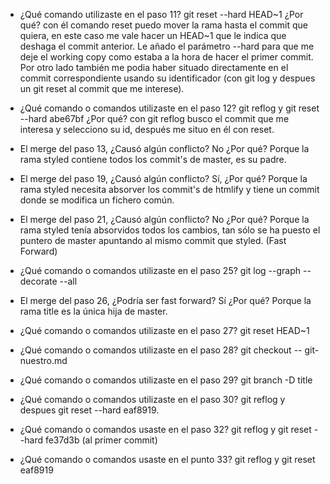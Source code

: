 - ¿Qué comando utilizaste en el paso 11? git reset --hard HEAD~1 
¿Por qué? con él comando reset puedo mover la rama hasta el commit que quiera, en este caso me vale hacer un HEAD~1 que le indica que deshaga el commit anterior. Le añado el parámetro --hard para que me deje el working copy como estaba a la hora de hacer el primer commit. Por otro lado también me podia haber situado directamente en el commit correspondiente usando su identificador (con git log y despues un git reset al commit que me interese). 

- ¿Qué comando o comandos utilizaste en el paso 12? git reflog y git reset --hard abe67bf
¿Por qué? con git reflog busco el commit que me interesa y selecciono su id, después me situo en él con reset. 

- El merge del paso 13, ¿Causó algún conflicto? No ¿Por qué? Porque la rama styled contiene todos los commit's de master, es su padre.

- El merge del paso 19, ¿Causó algún conflicto? Sí, ¿Por qué? Porque la rama styled necesita absorver los commit's de htmlify y tiene un commit donde se modifica un fichero común. 

- El merge del paso 21, ¿Causó algún conflicto? No ¿Por qué? Porque la rama styled tenía absorvidos todos los cambios, tan sólo se ha puesto el puntero de master apuntando al mismo commit que styled. (Fast Forward)

- ¿Qué comando o comandos utilizaste en el paso 25?
git log --graph --decorate --all

- El merge del paso 26, ¿Podría ser fast forward? Sí ¿Por qué? Porque la rama title es la única hija de master. 

- ¿Qué comando o comandos utilizaste en el paso 27? git reset HEAD~1

- ¿Qué comando o comandos utilizaste en el paso 28? git checkout -- git-nuestro.md

- ¿Qué comando o comandos utilizaste en el paso 29?  git branch -D title

- ¿Qué comando o comandos utilizaste en el paso 30? git reflog y despues git reset --hard eaf8919.

- ¿Qué comando o comandos usaste en el paso 32? git reflog y git reset --hard fe37d3b (al primer commit)

- ¿Qué comando o comandos usaste en el punto 33? git reflog y git reset eaf8919